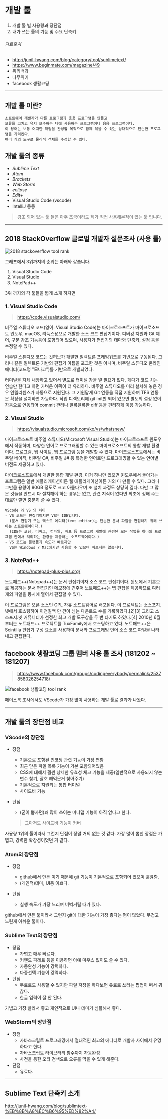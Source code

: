# 개발 툴
1. 개발 툴 별 사용량과 장단점
2. 내가 쓰는 툴의 기능 및 주요 단축키

###### 자료출처
- http://junil-hwang.com/blog/category/tool/sublimetext/
- https://www.beginmate.com/magazine/49
- 위키백과
- 나무위키
- facebook 생활코딩 

---

## 개발 툴 이란?

```
소프트웨어 개발자가 다른 프로그램과 응용 프로그램을 만들고
오류를 고치고 유지 보수하는 데에 사용하는 프로그램이나 응용 프로그램이다.
이 용어는 보통 어떠한 작업을 완성할 목적으로 함께 묶을 수 있는 상대적으로 단순한 프로그램을 가리킨다.
여러 개의 도구로 물리적 객체를 수정할 수 있다. 
```

## 개발 툴의 종류
- *Sublime Text*
- *Atom*
- *Brackets*
- *Web Storm*
- *eclipse*
- *Edit+*
- Visual Studio Code (vscode)
- IntelliJ
등등
>강조 되어 있는 툴 들은 아주 조금이라도 제가 직접 사용해본적이 있는 툴 입니다.

---

## 2018 StackOverflow 글로벌 개발자 설문조사 (사용 툴)
![2018 stackoverflow tool rank](https://www.beginmate.com/Upload/TextEditor/22%EC%84%A0%ED%98%B8%EC%9B%B9%EA%B0%9C%EB%B0%9C%ED%88%B4.PNG)

그래프에서 3위까지의 순위는 아래와 같습니다.
1. Visual Studio Code
2. Visual Studio
3. NotePad++

3위 까지의 각 툴들을 짧게 소개 하자면
### 1. Visual Studio Code
>https://code.visualstudio.com/

비주얼 스튜디오 코드(영어: Visual Studio Code)는
마이크로소프트가 마이크로소프트 윈도우, macOS, 리눅스용으로 개발한 소스 코드 편집기이다.
디버깅 지원과 Git 제어, 구문 강조 기능등이 포함되어 있으며,
사용자가 편집기의 테마와 단축키, 설정 등을 수정할 수 있다.

비주얼 스튜디오 코드는 깃허브가 개발한 일렉트론 프레임워크를 기반으로 구동된다.
그러나 같은 일렉트론 기반의 편집기 아톰을 포크한 것은 아니며,
비주얼 스튜디오 온라인 에디터(코드명 "모나코")를 기반으로 개발되었다.

터미널을 자체 내장하고 있어서 별도로 터미널 창을 열 필요가 없다. 게다가 코드 치는 연습만 한다고 하면 가벼운 이쪽이 더 유리하다. 비주얼 스튜디오를 미리 설치해 놓은 경우 인텔리센스가 자동으로 지원된다. 그 기원답게 Git 연동을 직접 지원하며 TFS 연동은 확장을 설치하면 가능하다. 작업 디렉토리에 git init만 되어 있으면 별도의 설정 없이 자동으로 연동되어 commit 관리나 알록달록한 diff 등을 편리하게 이용 가능하다.

### 2. Visual Studio
>https://visualstudio.microsoft.com/ko/vs/whatsnew/

마이크로소프트 비주얼 스튜디오(Microsoft Visual Studio)는 마이크로소프트 윈도우에서 작동하며, 다양한 언어로 프로그래밍할 수 있는 마이크로소프트의 통합 개발 환경이다. 프로그램, 웹 사이트, 웹 프로그램 등을 개발할 수 있다. 마이크로소프트에서는 비주얼 베이직, 비주얼 C#, 비주얼 J# 등 특정한 언어로만 프로그래밍할 수 있는 언어별 버전도 제공하고 있다.

마이크로소프트에서 개발한 통합 개발 환경. 이거 하나만 있으면 윈도우에서 돌아가는 프로그램은 일반 애플리케이션이든 웹 애플리케이션이든 거의 다 만들 수 있다. 그러나 그만큼 용량이 80GB 정도로 크고 아름다우며 또 설치 과정도 상당히 길다. 다만 그 많은 것들을 반드시 다 설치해야 하는 경우는 없고, 관련 지식이 없다면 최초에 정해 주는 대로만 깔면 충분히 쓸 수 있다. 
```
VScode 와 VS 의 차이
- VS 코드는 편집기이지만 VS는 IDE입니다.
  (문서 편집기 또는 텍스트 에디터(text editor)는 단순한 문서 파일을 편집하기 위해 쓰이는 소프트웨어이다.)
  (IDE는 코딩, 디버그, 컴파일, 배포 등 프로그램 개발에 관련된 모든 작업을 하나의 프로그램 안에서 처리하는 환경을 제공하는 소프트웨어이다.)
- VS 코드는 플랫폼과 속도가 빠르지만
  VS는 Windows / Mac에서만 사용할 수 있으며 빠르지는 않습니다.
```
### 3. NotePad++
>https://notepad-plus-plus.org/

노트패드++(Notepad++)는 문서 편집기이자 소스 코드 편집기이다. 윈도에서 기본으로 제공하는 문서 편집기인 메모장에 견주어 노트패드++는 탭 편집을 제공하므로 여러 개의 파일을 동시에 열어서 편집할 수 있다.

이 프로그램은 오픈 소스인 GPL 자유 소프트웨어로 배포된다. 이 프로젝트는 소스포지.넷에서 호스팅하여 이천칠백 만 건이 넘는 다운로드 수를 기록하였다.[2][3] 그리고 소스포지.넷 커뮤니티가 선정한 최고 개발 도구상을 두 번 타기도 하였다.[4] 2010년 6월부터는 노트패드++ 프로젝트를 TuxFamily에서 호스팅하고 있다. 노트패드++은 Scintilla 편집기 구성 요소를 사용하여 문서와 프로그래밍 언어 소스 코드 파일을 나타내고 편집한다.

## facebook 생활코딩 그룹 멤버 사용 툴 조사 (181202 ~ 181207)
>https://www.facebook.com/groups/codingeverybody/permalink/2537858026254718/

![facebook 생활코딩 tool rank](./facebook_tool.PNG)

페이스북 조사에서도 VScode가 가장 많이 사용하는 개발 툴로 결과가 나왔다.

---

## 개발 툴의 장단점 비교

### VScode의 장단점
* 장점
  + 기본으로 포함된 인코딩 관련 기능이 가장 편함
  + 최근 닫은 파일 목록 기능이 기본 포함되어있음
  + CSS에 대해서 훨씬 상세한 유효성 체크 기능을 제공(일반적으로 사용되지 않는 변수 찾기, 괄호 빼먹은거 찾아주기)
  + 기본적으로 지원되는 통합 터미널
  + 사이드바 기능

* 단점
  + (굳이 뽑자면)꽤 많이 쓰이는 미니맵 기능이 아직 없다고 한다.
  >그마저도 사이드바 기능이 커버
  
사용량 1위의 툴이라서 그런지 단점이 정말 거의 없는 것 같다.
가장 많이 뽑힌 장점은 가볍고, 강력한 확장성이었던 거 같다.

### Atom의 장단점
* 장점
  + github에서 만든 이기 때문에 git 기능이 기본적으로 포함되어 있으며 훌륭함.
  + (개인적)테마, UI등 이쁘다.
  
* 단점
  + 실행 속도가 가장 느리며 버벅거릴 때가 있다.
  
github에서 만든 툴이라서 그런지 git에 대한 기능이 가장 좋다는 평이 많았다. 무겁고 느린게 아쉬운 툴이다.

### Sublime Text의 장단점
* 장점
  + 가볍고 매우 빠르다.
  + 커맨드 파레트 등을 이용하면 아예 마우스 없이도 쓸 수 있다.
  + 자동완성 기능이 강력하다.
  + 다중선택 기능이 강력하다.
* 단점
  + 무료로도 사용할 수 있지만 파일 저장을 하다보면 유료로 쓰라는 팝업이 떠서 귀찮다.
  + 한글 입력이 잘 안 된다.
  
가볍고 가장 빨라서 좋고 개인적으로 UI나 테마가 심플해서 좋다.

### WebStorm의 장단점
* 장점
  + 자바스크립트 프로그래밍에서 절대적인 최고의 에디터로 개발자 사이에서 유명하다고 한다.
  + 자바스크립트 라이브러리 함수까지 자동완성
  + 사전을 통한 오타 검색으로 오류를 막을 수 있게 해준다.
* 단점
  + 유료다.
  
---

## Sublime Text 단축키 소개
http://junil-hwang.com/blog/sublimtext-%EB%8B%A8%EC%B6%95%ED%82%A4/
